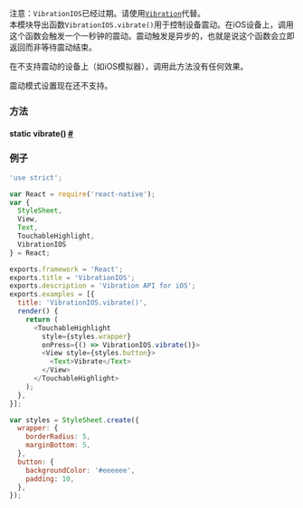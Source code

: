注意：`VibrationIOS`已经过期。请使用[`Vibration`](vibration.html)代替。  
本模块导出函数`VibrationIOS.vibrate()`用于控制设备震动。在iOS设备上，调用这个函数会触发一个一秒钟的震动。震动触发是异步的，也就是说这个函数会立即返回而非等待震动结束。

在不支持震动的设备上（如iOS模拟器），调用此方法没有任何效果。

震动模式设置现在还不支持。

### 方法

<div class="props">
	<div class="prop"><h4 class="propTitle"><a class="anchor" name="vibrate"></a><span class="propType">static </span>vibrate<span class="propType">()</span> <a class="hash-link" href="#vibrate">#</a></h4></div>
</div>

### 例子

```javascript
'use strict';

var React = require('react-native');
var {
  StyleSheet,
  View,
  Text,
  TouchableHighlight,
  VibrationIOS
} = React;

exports.framework = 'React';
exports.title = 'VibrationIOS';
exports.description = 'Vibration API for iOS';
exports.examples = [{
  title: 'VibrationIOS.vibrate()',
  render() {
    return (
      <TouchableHighlight
        style={styles.wrapper}
        onPress={() => VibrationIOS.vibrate()}>
        <View style={styles.button}>
          <Text>Vibrate</Text>
        </View>
      </TouchableHighlight>
    );
  },
}];

var styles = StyleSheet.create({
  wrapper: {
    borderRadius: 5,
    marginBottom: 5,
  },
  button: {
    backgroundColor: '#eeeeee',
    padding: 10,
  },
});
```